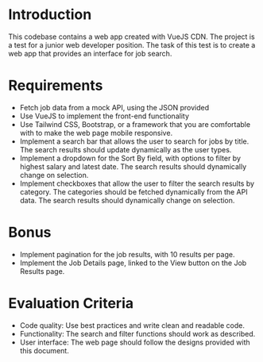 # Introduction

This codebase contains a web app created with VueJS CDN. The project is a test for a junior web developer position. The task of this test is to create a web app that provides an interface for job search.

# Requirements

* Fetch job data from a mock API, using the JSON provided
* Use VueJS to implement the front-end functionality
* Use Tailwind CSS, Bootstrap, or a framework that you are comfortable with to make the web page mobile responsive.
* Implement a search bar that allows the user to search for jobs by title. The search results should update dynamically as the user types.
* Implement a dropdown for the Sort By field, with options to filter by highest salary and latest date. The search results should dynamically change on selection.
* Implement checkboxes that allow the user to filter the search results by category. The categories should be fetched dynamically from the API data. The search results should dynamically change on selection.

# Bonus

* Implement pagination for the job results, with 10 results per page.
* Implement the Job Details page, linked to the View button on the Job Results page.

# Evaluation Criteria

* Code quality: Use best practices and write clean and readable code.
* Functionality: The search and filter functions should work as described.
* User interface: The web page should follow the designs provided with this document.


